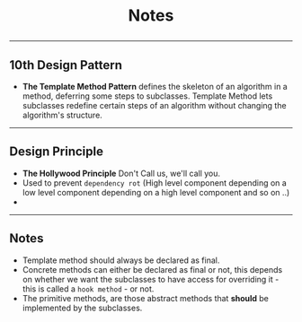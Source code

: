 # <p align="center"> Notes </p>
***
## 10th Design Pattern
- **The Template Method Pattern** defines the skeleton of an algorithm in a method,
deferring some steps to subclasses. Template Method lets subclasses redefine certain steps of an 
algorithm without changing the algorithm's structure.

<hr>

## Design Principle
- **The Hollywood Principle** Don't Call us, we'll call you.
- Used to prevent `dependency rot` (High level component depending on a low level component
depending on a high level component and so on ..)
- 
<hr>

## Notes
- Template method should always be declared as final.
- Concrete methods can either be declared as final or not, this depends on
whether we want the subclasses to have access for overriding it - this is called a `hook method` - or not.
- The primitive methods, are those abstract methods that **should** be implemented
by the subclasses.
